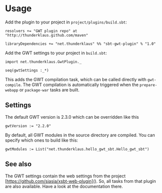 Usage
====

Add the plugin to your project in `project/plugins/build.sbt`:

    resolvers += "GWT plugin repo" at "http://thunderklaus.github.com/maven"

    libraryDependencies += "net.thunderklaus" %% "sbt-gwt-plugin" % "1.0"

Add the GWT settings to your project in `build.sbt`:

    import net.thunderklaus.GwtPlugin._

    seq(gwtSettings :_*)

This adds the GWT compilation task, which can be called directly with `gwt-compile`. The GWT compilation is automatically triggered when the `prepare-webapp` or `package-war` tasks are built.

Settings
---

The default GWT version is 2.3.0 which can be overridden like this

```
gwtVersion := "2.2.0"
```

By default, all GWT modules in the source directory are compiled. You can specify which ones to build like this:

```
gwtModules := List("net.thunderklaus.hello_gwt_sbt.Hello_gwt_sbt")
```

See also
---

The GWT settings contain the web settings from the project [https://github.com/siasia/xsbt-web-plugin](). So, all tasks from that plugin are also available. Have a look at the documentation there.